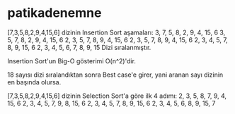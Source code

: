 # patikadenemne
[7,3,5,8,2,9,4,15,6] dizinin Insertion Sort aşamaları:
3, 7, 5, 8, 2, 9, 4, 15, 6
3, 5, 7, 8, 2, 9, 4, 15, 6
2, 3, 5, 7, 8, 9, 4, 15, 6
2, 3, 5, 7, 8, 9, 4, 15, 6
2, 3, 4, 5, 7, 8, 9, 15, 6
2, 3, 4, 5, 6, 7, 8, 9, 15
Dizi sıralanmıştır.

Insertion Sort'un Big-O gösterimi O(n^2)'dir.

18 sayısı dizi sıralandıktan sonra Best case'e girer, yani aranan sayı dizinin en başında olursa.

[7,3,5,8,2,9,4,15,6] dizinin Selection Sort'a göre ilk 4 adımı:
2, 3, 5, 8, 7, 9, 4, 15, 6
2, 3, 4, 5, 7, 9, 8, 15, 6
2, 3, 4, 5, 7, 8, 9, 15, 6
2, 3, 4, 5, 6, 8, 9, 15, 7
